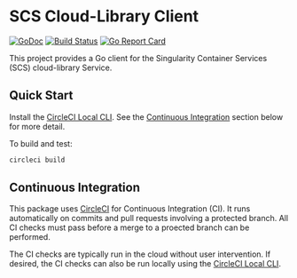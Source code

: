 # SCS Cloud-Library Client

[![GoDoc](https://godoc.org/github.com/sylabs/scs-cloud-library-client?status.svg)](https://godoc.org/github.com/sylabs/scs-cloud-library-client)
[![Build Status](https://circleci.com/gh/sylabs/scs-cloud-library-client.svg?style=shield)](https://circleci.com/gh/sylabs/workflows/scs-cloud-library-client)
[![Go Report Card](https://goreportcard.com/badge/github.com/sylabs/scs-cloud-library-client)](https://goreportcard.com/report/github.com/sylabs/scs-cloud-library-client)

This project provides a Go client for the Singularity Container Services (SCS) cloud-library Service.

## Quick Start

Install the [CircleCI Local CLI](https://circleci.com/docs/2.0/local-cli/). See the [Continuous Integration](#continuous-integration) section below for more detail.

To build and test:

```sh
circleci build
```

## Continuous Integration

This package uses [CircleCI](https://circleci.com) for Continuous Integration (CI). It runs automatically on commits and pull requests involving a protected branch. All CI checks must pass before a merge to a proected branch can be performed.

The CI checks are typically run in the cloud without user intervention. If desired, the CI checks can also be run locally using the [CircleCI Local CLI](https://circleci.com/docs/2.0/local-cli/).
